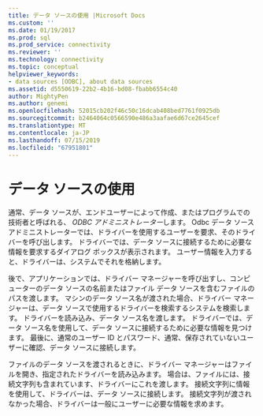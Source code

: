 ```yaml
---
title: データ ソースの使用 |Microsoft Docs
ms.custom: ''
ms.date: 01/19/2017
ms.prod: sql
ms.prod_service: connectivity
ms.reviewer: ''
ms.technology: connectivity
ms.topic: conceptual
helpviewer_keywords:
- data sources [ODBC], about data sources
ms.assetid: d5550619-22b2-4b16-bd08-fbabb6554c40
author: MightyPen
ms.author: genemi
ms.openlocfilehash: 52015cb202f46c50c16dcab408bed7761f0925db
ms.sourcegitcommit: b2464064c0566590e486a3aafae6d67ce2645cef
ms.translationtype: MT
ms.contentlocale: ja-JP
ms.lasthandoff: 07/15/2019
ms.locfileid: "67951801"
---
```

# <a name="using-data-sources"></a>データ ソースの使用
通常、データ ソースが、エンドユーザーによって作成、またはプログラムでの技術者と呼ばれる、 *ODBC アドミニストレーター*します。 Odbc データ ソース アドミニストレーターでは、ドライバーを使用するユーザーを要求、そのドライバーを呼び出します。 ドライバーでは、データ ソースに接続するために必要な情報を要求するダイアログ ボックスが表示されます。 ユーザー情報を入力すると、ドライバーは、システムでそれを格納します。  
  
 後で、アプリケーションでは、ドライバー マネージャーを呼び出すし、コンピューターのデータ ソースの名前またはファイル データ ソースを含むファイルのパスを渡します。 マシンのデータ ソース名が渡された場合、ドライバー マネージャーは、データ ソースで使用するドライバーを検索するシステムを検索します。 ドライバーを読み込み、データ ソース名を渡します。 ドライバーでは、データ ソース名を使用して、データ ソースに接続するために必要な情報を見つけます。 最後に、通常のユーザー ID とパスワード、通常、保存されていないユーザーに確認、データ ソースに接続します。  
  
 ファイルのデータ ソースを渡されるときに、ドライバー マネージャーはファイルを開き、指定されたドライバーを読み込みます。 場合は、ファイルには、接続文字列も含まれています、ドライバーにこれを渡します。 接続文字列に情報を使用して、ドライバーは、データ ソースに接続します。 接続文字列が渡されなかった場合、ドライバーは一般にユーザーに必要な情報を求めます。
